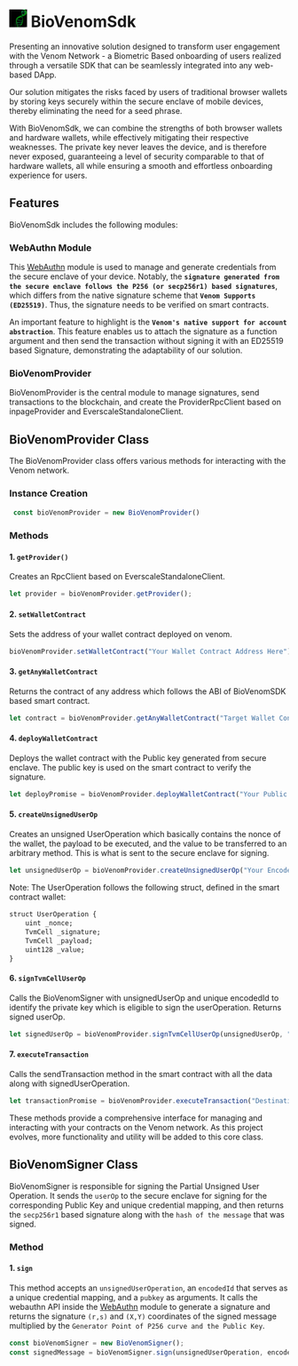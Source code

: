 <h1>
  <img src="https://raw.githubusercontent.com/Nilay27/bio-venom-sdk/main/src/touch-id-app/public/BioVenom.png" alt="BioVenom Logo" width="32" height="32">
  BioVenomSdk
</h1>
Presenting an innovative solution designed to transform user engagement with the Venom Network - a Biometric Based onboarding of users realized through a versatile SDK that can be seamlessly integrated into any web-based DApp.

Our solution mitigates the risks faced by users of traditional browser wallets by storing keys securely within the secure enclave of mobile devices, thereby eliminating the need for a seed phrase.

With BioVenomSdk, we can combine the strengths of both browser wallets and hardware wallets, while effectively mitigating their respective weaknesses. The private key never leaves the device, and is therefore never exposed, guaranteeing a level of security comparable to that of hardware wallets, all while ensuring a smooth and effortless onboarding experience for users.

## Features

BioVenomSdk includes the following modules:

### WebAuthn Module

This [WebAuthn](https://github.com/Nilay27/bio-venom-sdk/tree/main/src/sdk/webauthn) module is used to manage and generate credentials from the secure enclave of your device. Notably, the **`signature generated from the secure enclave follows the P256 (or secp256r1) based signatures`**, which differs from the native signature scheme that **`Venom Supports (ED25519)`**. Thus, the signature needs to be verified on smart contracts.

An important feature to highlight is the **`Venom's native support for account abstraction`**. This feature enables us to attach the signature as a function argument and then send the transaction without signing it with an ED25519 based Signature, demonstrating the adaptability of our solution.

### BioVenomProvider

BioVenomProvider is the central module to manage signatures, send transactions to the blockchain, and create the ProviderRpcClient based on inpageProvider and EverscaleStandaloneClient.

## BioVenomProvider Class

The BioVenomProvider class offers various methods for interacting with the Venom network.

### Instance Creation
```javascript
 const bioVenomProvider = new BioVenomProvider()
```

### Methods

#### 1. `getProvider()`

Creates an RpcClient based on EverscaleStandaloneClient.

```javascript
let provider = bioVenomProvider.getProvider();
```
#### 2. `setWalletContract`

Sets the address of your wallet contract deployed on venom.

```javascript
bioVenomProvider.setWalletContract("Your Wallet Contract Address Here");
```

#### 3. `getAnyWalletContract`
Returns the contract of any address which follows the ABI of BioVenomSDK based smart contract.
```javascript
let contract = bioVenomProvider.getAnyWalletContract("Target Wallet Contract Address Here");
```
#### 4. `deployWalletContract`
Deploys the wallet contract with the Public key generated from secure enclave. The public key is used on the smart contract to verify the signature.
```javascript
let deployPromise = bioVenomProvider.deployWalletContract("Your Public Key Here");
```
#### 5. `createUnsignedUserOp`
Creates an unsigned UserOperation which basically contains the nonce of the wallet, the payload to be executed, and the value to be transferred to an arbitrary method. This is what is sent to the secure enclave for signing.
```javascript
let unsignedUserOp = bioVenomProvider.createUnsignedUserOp("Your Encoded Payload Here");
```
Note: The UserOperation follows the following struct, defined in the smart contract wallet:
```solidity
struct UserOperation {
    uint _nonce;
    TvmCell _signature;
    TvmCell _payload;
    uint128 _value;
}
```
#### 6. `signTvmCellUserOp`
Calls the BioVenomSigner with unsignedUserOp and unique encodedId to identify the private key which is eligible to sign the userOperation. Returns signed userOp.
```javascript
let signedUserOp = bioVenomProvider.signTvmCellUserOp(unsignedUserOp, "Your Encoded ID Here", "Your Public Key Here");
```

#### 7. `executeTransaction`
Calls the sendTransaction method in the smart contract with all the data along with signedUserOperation.
```javascript
let transactionPromise = bioVenomProvider.executeTransaction("Destination Address Here", signedUserOp, "Value Here");
```
These methods provide a comprehensive interface for managing and interacting with your contracts on the Venom network. As this project evolves, more functionality and utility will be added to this core class.

## BioVenomSigner Class

BioVenomSigner is responsible for signing the Partial Unsigned User Operation. It sends the `userOp` to the secure enclave for signing for the corresponding Public Key and unique credential mapping, and then returns the `secp256r1` based signature along with the `hash of the message` that was signed.

### Method

#### 1. `sign`

This method accepts an `unsignedUserOperation`, an `encodedId` that serves as a unique credential mapping, and a `pubkey` as arguments. It calls the webauthn API inside the [WebAuthn](https://github.com/Nilay27/bio-venom-sdk/tree/main/src/sdk/webauthn) module to generate a signature and returns the signature `(r,s)` and `(X,Y)` coordinates of the signed message multiplied by the `Generator Point of P256 curve and the Public Key`.

```javascript
const bioVenomSigner = new BioVenomSigner();
const signedMessage = bioVenomSigner.sign(unsignedUserOperation, encodedId, pubkey);
